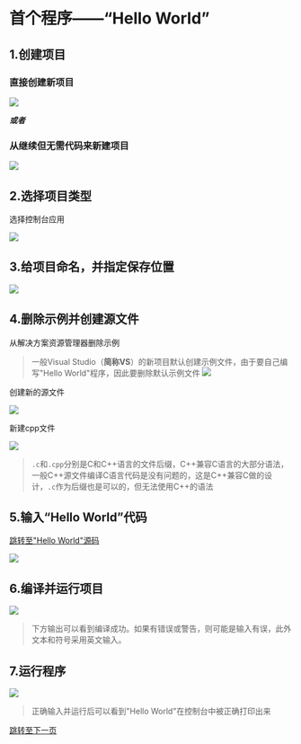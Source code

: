 # **首个程序——“Hello World”**

## 1.创建项目

### 直接创建新项目

![](https://raw.githubusercontent.com/GuangYu-yu/Learn-C-language-from-scratch/main/%E5%BC%95%E7%94%A8%E7%9A%84%E5%9B%BE%E7%89%87/%E9%A6%96%E4%B8%AA%E7%A8%8B%E5%BA%8F%E2%80%94%E2%80%94%E2%80%9CHello%20World%E2%80%9D/%E6%96%B0%E5%BB%BA%E9%A1%B9%E7%9B%AE.png)

***或者***

### 从继续但无需代码来新建项目

![](https://raw.githubusercontent.com/GuangYu-yu/Learn-C-language-from-scratch/main/%E5%BC%95%E7%94%A8%E7%9A%84%E5%9B%BE%E7%89%87/%E9%A6%96%E4%B8%AA%E7%A8%8B%E5%BA%8F%E2%80%94%E2%80%94%E2%80%9CHello%20World%E2%80%9D/%E6%96%B0%E5%BB%BA%E9%A1%B9%E7%9B%AE%E7%9A%84%E5%8F%A6%E4%B8%80%E7%A7%8D%E6%96%B9%E5%BC%8F.png)

## 2.选择项目类型

选择控制台应用

![](https://raw.githubusercontent.com/GuangYu-yu/Learn-C-language-from-scratch/main/%E5%BC%95%E7%94%A8%E7%9A%84%E5%9B%BE%E7%89%87/%E9%A6%96%E4%B8%AA%E7%A8%8B%E5%BA%8F%E2%80%94%E2%80%94%E2%80%9CHello%20World%E2%80%9D/%E9%80%89%E6%8E%A7%E5%88%B6%E5%8F%B0%E5%BA%94%E7%94%A8.png)

## 3.给项目命名，并指定保存位置

![](https://raw.githubusercontent.com/GuangYu-yu/Learn-C-language-from-scratch/main/%E5%BC%95%E7%94%A8%E7%9A%84%E5%9B%BE%E7%89%87/%E9%A6%96%E4%B8%AA%E7%A8%8B%E5%BA%8F%E2%80%94%E2%80%94%E2%80%9CHello%20World%E2%80%9D/%E7%BB%A7%E7%BB%AD%E6%96%B0%E5%BB%BA%E9%A1%B9%E7%9B%AE.png)

## 4.删除示例并创建源文件

从解决方案资源管理器删除示例

> 一般Visual Studio（**简称VS**）的新项目默认创建示例文件，由于要自己编写"Hello World"程序，因此要删除默认示例文件
> ![](https://raw.githubusercontent.com/GuangYu-yu/Learn-C-language-from-scratch/main/%E5%BC%95%E7%94%A8%E7%9A%84%E5%9B%BE%E7%89%87/%E9%A6%96%E4%B8%AA%E7%A8%8B%E5%BA%8F%E2%80%94%E2%80%94%E2%80%9CHello%20World%E2%80%9D/%E5%88%A0%E9%99%A4%E7%A4%BA%E4%BE%8B%E6%96%87%E4%BB%B6.png)

创建新的源文件

![](https://raw.githubusercontent.com/GuangYu-yu/Learn-C-language-from-scratch/main/%E5%BC%95%E7%94%A8%E7%9A%84%E5%9B%BE%E7%89%87/%E9%A6%96%E4%B8%AA%E7%A8%8B%E5%BA%8F%E2%80%94%E2%80%94%E2%80%9CHello%20World%E2%80%9D/%E5%88%9B%E5%BB%BA%E6%96%B0%E7%9A%84%E6%BA%90%E6%96%87%E4%BB%B6.png)

新建cpp文件

![](https://raw.githubusercontent.com/GuangYu-yu/Learn-C-language-from-scratch/main/%E5%BC%95%E7%94%A8%E7%9A%84%E5%9B%BE%E7%89%87/%E9%A6%96%E4%B8%AA%E7%A8%8B%E5%BA%8F%E2%80%94%E2%80%94%E2%80%9CHello%20World%E2%80%9D/%E6%96%B0%E5%BB%BAcpp%E6%96%87%E4%BB%B6.png)

> `.c`和`.cpp`分别是C和C++语言的文件后缀，C++兼容C语言的大部分语法，一般C++源文件编译C语言代码是没有问题的，这是C++兼容C做的设计，`.c`作为后缀也是可以的，但无法使用C++的语法

## 5.输入“Hello World”代码

[跳转至"Hello World"源码](https://github.com/GuangYu-yu/Learn-C-language-from-scratch/blob/main/cpp%E6%96%87%E4%BB%B6/HelloWord.cpp)

![](https://raw.githubusercontent.com/GuangYu-yu/Learn-C-language-from-scratch/main/%E5%BC%95%E7%94%A8%E7%9A%84%E5%9B%BE%E7%89%87/%E9%A6%96%E4%B8%AA%E7%A8%8B%E5%BA%8F%E2%80%94%E2%80%94%E2%80%9CHello%20World%E2%80%9D/%E8%BE%93%E5%85%A5%E4%BB%A3%E7%A0%81.png)

## 6.编译并运行项目

![](https://raw.githubusercontent.com/GuangYu-yu/Learn-C-language-from-scratch/main/%E5%BC%95%E7%94%A8%E7%9A%84%E5%9B%BE%E7%89%87/%E9%A6%96%E4%B8%AA%E7%A8%8B%E5%BA%8F%E2%80%94%E2%80%94%E2%80%9CHello%20World%E2%80%9D/%E7%BC%96%E8%AF%91%E4%BB%A3%E7%A0%81%E5%B9%B6%E8%BF%90%E8%A1%8C.png)

> 下方输出可以看到编译成功。如果有错误或警告，则可能是输入有误，此外文本和符号采用英文输入。

## 7.运行程序

![](https://raw.githubusercontent.com/GuangYu-yu/Learn-C-language-from-scratch/main/%E5%BC%95%E7%94%A8%E7%9A%84%E5%9B%BE%E7%89%87/%E9%A6%96%E4%B8%AA%E7%A8%8B%E5%BA%8F%E2%80%94%E2%80%94%E2%80%9CHello%20World%E2%80%9D/%E8%BF%90%E8%A1%8C%E7%A8%8B%E5%BA%8F.png)

> 正确输入并运行后可以看到"Hello World"在控制台中被正确打印出来

[跳转至下一页]()
